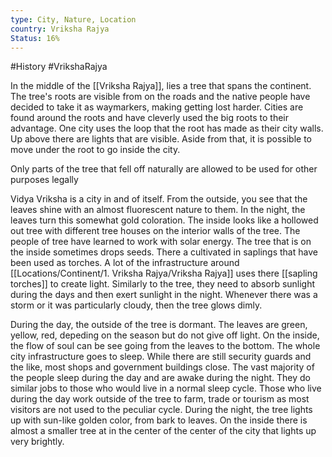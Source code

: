 ```yaml
---
type: City, Nature, Location
country: Vriksha Rajya
Status: 16%
---
```


#History  #VrikshaRajya

In the middle of the [[Vriksha Rajya]], lies a tree that spans the continent. The tree's roots are visible from on the roads and the native people have decided to take it as waymarkers, making getting lost harder. Cities are found around the roots and have cleverly used the big roots to their advantage. One city uses the loop that the root has made as their city walls. Up above there are lights that are visible. Aside from that, it is possible to move under the root to go inside the city.


Only parts of the tree that fell off naturally are allowed to be used for other purposes legally

Vidya Vriksha is a city in and of itself. From the outside, you see that the leaves shine with an almost fluorescent nature to them. In the night, the leaves turn this somewhat gold coloration. The inside looks like a hollowed out tree with different tree houses on the interior walls of the tree. The people of tree have learned to work with solar energy. The tree that is on the inside sometimes drops seeds. There a cultivated in saplings that have been used as torches. A lot of the infrastructure around [[Locations/Continent/1. Vriksha Rajya/Vriksha Rajya]] uses there [[sapling torches]] to create light. Similarly to the tree, they need to absorb sunlight during the days and then exert sunlight in the night. Whenever there was a storm or it was particularly cloudy, then the tree glows dimly.



During the day, the outside of the tree is dormant. The leaves are green, yellow, red, depeding on the season but do not give off light. On the inside, the flow of soul can be see going from the leaves to the bottom. The whole city infrastructure goes to sleep. While there are still security guards and the like, most shops and government buildings close. The vast majority of the people sleep during the day and are awake during the night. They do similar jobs to those who would live in a normal sleep cycle.  Those who live during the day work outside of the tree to farm, trade or tourism as most visitors are not used to the peculiar cycle. 
During the night, the tree lights up with sun-like golden color, from bark to leaves. On the inside there is almost a smaller tree at in the center of the center of the city that lights up very brightly.